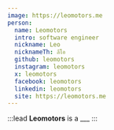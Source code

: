 ```yaml
---
image: https://leomotors.me
person:
  name: Leomotors
  intro: software engineer
  nickname: Leo
  nicknameTh: ลีโอ
  github: leomotors
  instagram: leomotors
  x: leomotors
  facebook: leomotors
  linkedin: leomotors
  site: https://leomotors.me
---
```


:::lead
**Leomotors** is a ___
:::
